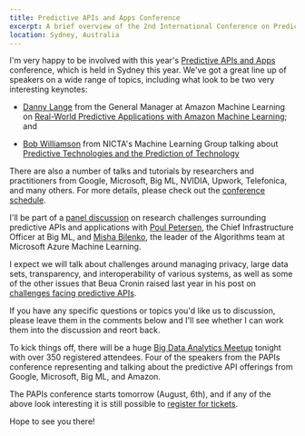 ```yaml
---
title: Predictive APIs and Apps Conference
excerpt: A brief overview of the 2nd International Conference on Predictive APIs and Apps (PAPIs) which starts tomorrow in Sydney. 
location: Sydney, Australia
---
```


I'm very happy to be involved with this year's [Predictive APIs and Apps](http://www.papis.io) conference, which is held in Sydney this year.
We've got a great line up of speakers on a wide range of topics, including what look to be two very interesting keynotes:

- [Danny Lange](http://www.moe-lange.com/danny/) from the General Manager at Amazon Machine Learning on [Real-World Predictive Applications with Amazon Machine Learning](http://lanyrd.com/2015/papis2015/sdqbmb/); and

- [Bob Williamson](http://users.cecs.anu.edu.au/~williams/) from NICTA's Machine Learning Group talking about [Predictive Technologies and the Prediction of Technology](http://lanyrd.com/2015/papis2015/sdprmy/)

There are also a number of talks and tutorials by researchers and practitioners from Google, Microsoft, Big ML, NVIDIA, Upwork, Telefonica, and many others. For more details, please check out the [conference schedule](http://lanyrd.com/2015/papis2015/schedule/).

I'll be part of a [panel discussion](http://lanyrd.com/2015/papis2015/sdpfzf/) on research challenges surrounding predictive APIs and applications with [Poul Petersen](http://lanyrd.com/profile/petersen-4634/bio/), the Chief Infrastructure Officer at Big ML, and [Misha Bilenko](http://research.microsoft.com/en-us/um/people/mbilenko/), the leader of the Algorithms team at Microsoft Azure Machine Learning. 

I expect we will talk about challenges around managing privacy, large data sets, transparency, and interoperability of various systems, as well as some of the other issues that Beua Cronin raised last year in his post on [challenges facing predictive APIs](http://radar.oreilly.com/2014/10/challenges-facing-predictive-apis.html).

If you have any specific questions or topics you'd like us to discussion, please leave them in the comments below and I'll see whether I can work them into the discussion and reort back.

To kick things off, there will be a huge [Big Data Analytics Meetup](http://www.meetup.com/Big-Data-Analytics/events/224142436/) tonight with over 350 registered attendees. Four of the speakers from the PAPIs conference representing and talking about the predictive API offerings from Google, Microsoft, Big ML, and Amazon.

The PAPIs conference starts tomorrow (August, 6th), and if any of the above look interesting it is still possible to [register for tickets](http://www.papis.io/2015#register).

Hope to see you there!
